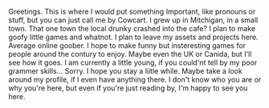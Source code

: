 Greetings. This is where I would put something Important, like pronouns or stuff, but you can just call me by Cowcart.
I grew up in Mitchigan, in a small town. That one town the local drunky crashed into the cafe? 
I plan to make goofy little games and  whatnot. I plan to leave my assets and projects here. Average online goober.
I hope to make funny but insteresting games for people around the contury to enjoy. Maybe even the UK or Canida, but I'll see how it goes.
I am  currently a little young, if you could'nt tell by my poor grammer skills... Sorry.
I hope you stay a liitle while. Maybe take a look around my profile, if I even have anything there.
I don't know who you are or why you're here, but even if you're just reading by, I'm happy to see you here.
